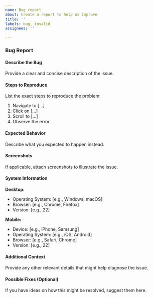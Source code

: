 ```yaml
---
name: Bug report
about: Create a report to help us improve
title: ''
labels: bug, invalid
assignees: ''

---
```


### **Bug Report**  
#### **Describe the Bug**  
Provide a clear and concise description of the issue.  

#### **Steps to Reproduce**  
List the exact steps to reproduce the problem:  
1. Navigate to [...]  
2. Click on [...]  
3. Scroll to [...]  
4. Observe the error  

#### **Expected Behavior**  
Describe what you expected to happen instead.  

#### **Screenshots**  
If applicable, attach screenshots to illustrate the issue.  

#### **System Information**  
**Desktop:**  
- Operating System: [e.g., Windows, macOS]  
- Browser: [e.g., Chrome, Firefox]  
- Version: [e.g., 22]  

**Mobile:**  
- Device: [e.g., iPhone, Samsung]  
- Operating System: [e.g., iOS, Android]  
- Browser: [e.g., Safari, Chrome]  
- Version: [e.g., 22]  

#### **Additional Context**  
Provide any other relevant details that might help diagnose the issue.  

#### **Possible Fixes (Optional)**  
If you have ideas on how this might be resolved, suggest them here.
